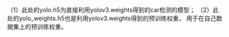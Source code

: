 （1）此处的yolo.h5为直接利用yolov3.weights得到的car检测的模型；
（2）此处的yolo_weights.h5也是利用yolov3.weights得到的预训练权重，
	 用于在自己数据集上的预训练权重。